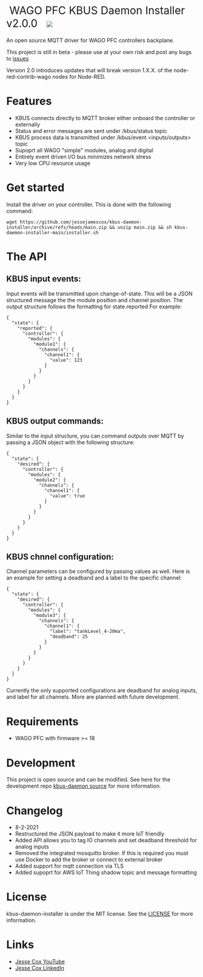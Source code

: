 <h1 style="font-weight:normal">
  &nbsp;WAGO PFC KBUS Daemon Installer v2.0.0 &nbsp;
  <a href="kbus-daemon gif"><img src=images/daemon-installer.gif></a>
</h1>

An open source MQTT driver for WAGO PFC controllers backplane.

This project is still in beta - please use at your own risk and post any bugs to [issues](https://github.com/jessejamescox/kbus-daemon-installer/issues)

Version 2.0 introduces updates that will break version 1.X.X. of the node-red-contrib-wago nodes for Node-RED.
<br>

# Features

- KBUS connects directly to MQTT broker either onboard the controller or externally
- Status and error messages are sent under <NodeID>/kbus/status topic
- KBUS process data is transmitted under <NodeID>/kbus/event <inputs/outputs> topic
- Supoprt all WAGO "simple" modules, analog and digital
- Entirely event driven I/O bus minimizes network stress
- Very low CPU resource usage

# Get started

Install the driver on your controller. This is done with the following command:

`wget https://github.com/jessejamescox/kbus-daemon-installer/archive/refs/heads/main.zip && unzip main.zip && sh kbus-daemon-installer-main/installer.sh`

# The API

## KBUS input events:

Input events will be transmitted upon change-of-state. This will be a JSON structured message the the module position and channel position. The output structure follows the formatting for state.reported For example:

```
{
  "state": {
    "reported": {
      "controller": {
        "modules": {
          "module1": {
            "channels": {
              "channel1": {
                "value": 123
              }
            }
          }
        }
      }
    }
  }
}
```

## KBUS output commands:

Similar to the input structure, you can command outputs over MQTT by passing a JSON object with the following structure:

```
{
  "state": {
    "desired": {
      "controller": {
        "modules": {
          "module2": {
            "channels": {
              "channel1": {
                "value": true
              }
            }
          }
        }
      }
    }
  }
}
```

## KBUS chnnel configuration:

Channel parameters can be configured by passing values as well.  Here is an example for setting a deadband and a label to the specific channel:

```
{
  "state": {
    "desired": {
      "controller": {
        "modules": {
          "module3": {
            "channels": {
              "channel1": {
                "label": "tankLevel_4-20ma",
                "deadband": 25
              }
            }
          }
        }
      }
    }
  }
}
```

Currently the only supported configurations are deadband for analog inputs, and label for all channels.   More are planned with future development.

# Requirements

- WAGO PFC with firmware >= 18

# Development

This project is open source and can be modified. See here for the development repo [kbus-daemon source](https://github.com/jessejamescox/wago-kbus-daemon) for more information.

# Changelog

- 8-2-2021
- Restructured the JSON payload to make it more IoT friendly
- Added API allows you to tag IO channels and set deadband threshold for analog inputs
- Removed the integrated mosquitto broker. If this is required you must use Docker to add the broker or connect to external broker
- Added support for mqtt connection via TLS
- Added supoprt for AWS IoT Thing shadow topic and message formatting

# License

kbus-daemon-installer is under the MIT license. See the [LICENSE](https://github.com/jessejamescox/kbus-daemon-installer/blob/main/LICENSE.md) for more information.

# Links

- [Jesse Cox YouTube](https://www.youtube.com/channel/UCXEwdiyGgzVDJD48f7rWOAw)
- [Jesse Cox LinkedIn](https://www.linkedin.com/in/jesse-cox-90535110/)

```

```
